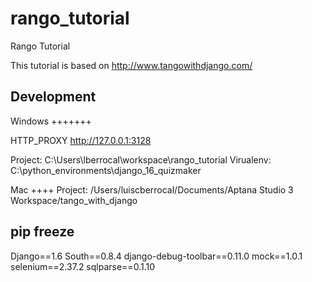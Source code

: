 rango_tutorial
==============

Rango Tutorial 

This tutorial is based on http://www.tangowithdjango.com/

Development
-----------
Windows
+++++++

HTTP_PROXY http://127.0.0.1:3128

Project: C:\Users\lberrocal\workspace\rango_tutorial
Virualenv: C:\python_environments\django_16_quizmaker

Mac
++++
Project: /Users/luiscberrocal/Documents/Aptana Studio 3 Workspace/tango_with_django


pip freeze
----------
Django==1.6
South==0.8.4
django-debug-toolbar==0.11.0
mock==1.0.1
selenium==2.37.2
sqlparse==0.1.10
